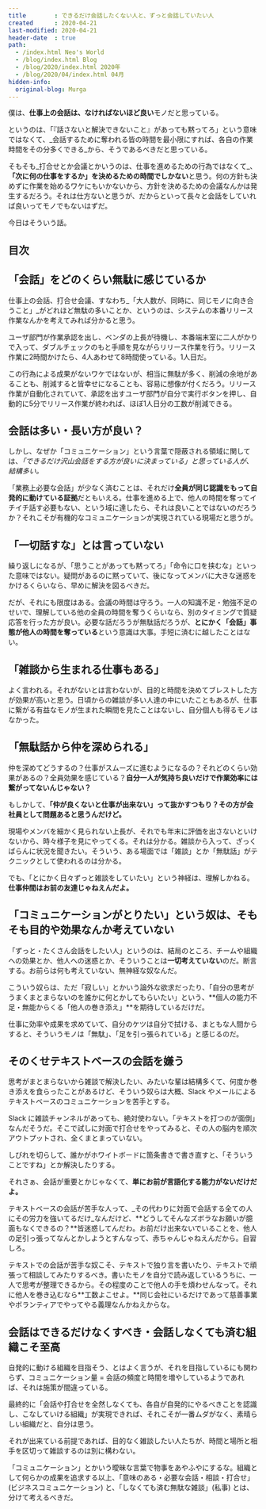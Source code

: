 ```yaml
---
title        : できるだけ会話したくない人と、ずっと会話していたい人
created      : 2020-04-21
last-modified: 2020-04-21
header-date  : true
path:
  - /index.html Neo's World
  - /blog/index.html Blog
  - /blog/2020/index.html 2020年
  - /blog/2020/04/index.html 04月
hidden-info:
  original-blog: Murga
---
```


僕は、**仕事上の会話は、なければないほど良い**モノだと思っている。

というのは、「『話さないと解決できないこと』があっても黙ってろ」という意味ではなくて、_会話するために奪われる皆の時間を最小限にすれば、各自の作業時間をその分多くできる_から、そうであるべきだと思っている。

そもそも_打合せとか会議とかいうのは、仕事を進めるための行為ではなくて_、**「次に何の仕事をするか」を決めるための時間でしかない**と思う。何の方針も決めずに作業を始めるワケにもいかないから、方針を決めるための会議なんかは発生するだろう。それは仕方ないと思うが、だからといって長々と会話をしていれば良いってモノでもないはずだ。

今日はそういう話。

## 目次

## 「会話」をどのくらい無駄に感じているか

仕事上の会話、打合せ会議、すなわち_「大人数が、同時に、同じモノに向き合うこと」_がどれほど無駄の多いことか、というのは、システムの本番リリース作業なんかを考えてみれば分かると思う。

ユーザ部門が作業承認を出し、ベンダの上長が待機し、本番端末室に二人がかりで入って、ダブルチェックのもと手順を見ながらリリース作業を行う。リリース作業に2時間かけたら、4人あわせて8時間使っている。1人日だ。

この行為による成果がないワケではないが、相当に無駄が多く、削減の余地があることも、削減すると皆幸せになることも、容易に想像が付くだろう。リリース作業が自動化されていて、承認を出すユーザ部門が自分で実行ボタンを押し、自動的に5分でリリース作業が終われば、ほぼ1人日分の工数が削減できる。

## 会話は多い・長い方が良い？

しかし、なぜか「コミュニケーション」という言葉で隠蔽される領域に関しては、_「できるだけ沢山会話をする方が良いに決まっている」と思っている人が、結構多い。_

「業務上必要な会話」が少なく済むことは、それだけ**全員が同じ認識をもって自発的に動けている証拠**だともいえる。仕事を進める上で、他人の時間を奪ってイチイチ話す必要もない、という域に達したら、それは良いことではないのだろうか？それこそが有機的なコミュニケーションが実現されている現場だと思うが。

## 「一切話すな」とは言っていない

繰り返しになるが、「思うことがあっても黙ってろ」「命令に口を挟むな」といった意味ではない。疑問があるのに黙っていて、後になってメンバに大きな迷惑をかけるくらいなら、早めに解決を図るべきだ。

だが、それにも限度はある。会議の時間は守ろう。一人の知識不足・勉強不足のせいで、理解している他の全員の時間を奪うくらいなら、別のタイミングで質疑応答を行った方が良い。必要な話だろうが無駄話だろうが、**とにかく「会話」事態が他人の時間を奪っている**という意識は大事。手短に済むに越したことはない。

## 「雑談から生まれる仕事もある」

よく言われる。それがないとは言わないが、目的と時間を決めてブレストした方が効果が高いと思う。日頃からの雑談が多い人達の中にいたこともあるが、仕事に繋がる有益なモノが生まれた瞬間を見たことはないし、自分個人も得るモノはなかった。

## 「無駄話から仲を深められる」

仲を深めてどうするの？仕事がスムーズに進むようになるの？それどのくらい効果があるの？全員効果を感じている？**自分一人が気持ち良いだけで作業効率には繋がってないんじゃない？**

もしかして、**「仲が良くないと仕事が出来ない」って抜かすつもり？その方が会社員として問題あると思うんだけど。**

現場やメンバを細かく見られない上長が、それでも年末に評価を出さないといけないから、時々様子を見にやってくる。それは分かる。雑談から入って、ざっくばらんに状況を聞きたい。そういう、ある場面では「雑談」とか「無駄話」がテクニックとして使われるのは分かる。

でも、「とにかく日々ずっと雑談をしていたい」という神経は、理解しかねる。**仕事仲間はお前の友達じゃねえんだよ。**

## 「コミュニケーションがとりたい」という奴は、そもそも目的や効果なんか考えていない

「ずっと・たくさん会話をしたい人」というのは、結局のところ、チームや組織への効果とか、他人への迷惑とか、そういうことは**一切考えていない**のだ。断言する。お前らは何も考えていない、無神経な奴なんだ。

こういう奴らは、ただ「寂しい」とかいう論外な欲求だったり、「自分の思考がうまくまとまらないのを誰かに何とかしてもらいたい」という、**個人の能力不足・無能からくる「他人の巻き添え」**を期待しているだけだ。

仕事に効率や成果を求めていて、自分のケツは自分で拭ける、まともな人間からすると、そういうモノは「無駄」、「足を引っ張られている」と感じるのだ。

## そのくせテキストベースの会話を嫌う

思考がまとまらないから雑談で解決したい、みたいな輩は結構多くて、何度か巻き添えを食らったことがあるけど、そういう奴らは大概、Slack やメールによるテキストベースのコミュニケーションを苦手とする。

Slack に雑談チャンネルがあっても、絶対使わない。「テキストを打つのが面倒」なんだそうだ。そこで試しに対面で打合せをやってみると、その人の脳内を順次アウトプットされ、全くまとまっていない。

しびれを切らして、誰かがホワイトボードに箇条書きで書き直すと、「そういうことですね」とか解決したりする。

それさぁ、会話が重要とかじゃなくて、**単にお前が言語化する能力がないだけだよ。**

テキストベースの会話が苦手な人って、_その代わりに対面で会話する全ての人にその労力を強いてるだけ_なんだけど、**どうしてそんなズボラなお願いが臆面もなくできるの？**皆迷惑してんだわ。お前だけ出来ないでいることを、他人の足引っ張ってなんとかしようとすんなって、赤ちゃんじゃねえんだから。自習しろ。

テキストでの会話が苦手な奴こそ、テキストで独り言を書いたり、テキストで頑張って相談してみたりするべき。書いたモノを自分で読み返しているうちに、一人で思考が整理できるから。その程度のことで他人の手を煩わせんなって。それに他人を巻き込むなら**工数よこせよ。**同じ会社にいるだけであって慈善事業やボランティアでやってやる義理なんかねえからな。

## 会話はできるだけなくすべき・会話しなくても済む組織こそ至高

自発的に動ける組織を目指そう、とはよく言うが、それを目指しているにも関わらず、コミュニケーション量 = 会話の頻度と時間を増やしているようであれば、それは施策が間違っている。

最終的に「会話や打合せを全然しなくても、各自が自発的にやるべきことを認識し、こなしていける組織」が実現できれば、それこそが一番ムダがなく、素晴らしい組織だと、自分は思う。

それが出来ている前提であれば、目的なく雑談したい人たちが、時間と場所と相手を区切って雑談するのは別に構わない。

「コミュニケーション」とかいう曖昧な言葉で物事をあやふやにするな。組織として何らかの成果を追求する以上、「意味のある・必要な会話・相談・打合せ」(ビジネスコミュニケーション) と、「しなくても済む無駄な雑談」(私事) とは、分けて考えるべきだ。
